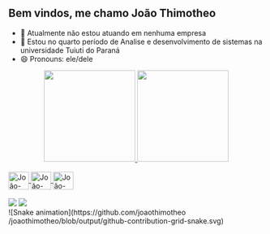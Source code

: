 ## Bem vindos, me chamo João Thimotheo 

- 🔭 Atualmente não estou atuando em nenhuma empresa
- 🌱 Estou no quarto período de Analise e desenvolvimento de sistemas na universidade Tuiuti do Paraná
- 😄 Pronouns: ele/dele

<div align="center">
  <a href="https://github.com/joaothimotheo">
  <img height="180em" src="https://github-readme-stats.vercel.app/api?username=joaothimotheo&show_icons=true&theme=dracula&include_all_commits=true&count_private=true"/>
  <img height="180em" src="https://github-readme-stats.vercel.app/api/top-langs/?username=joaothimotheo&layout=compact&langs_count=7&theme=dracula"/>
</div>

<div style="display: inline_block"><br>
  <img  align="center" alt="João-android" height="35" width="40" src="https://cdn.jsdelivr.net/gh/devicons/devicon/icons/android/android-plain-wordmark.svg" />
  <img align="center" alt="João-dart" height="35" width="40" src="https://cdn.jsdelivr.net/gh/devicons/devicon/icons/dart/dart-plain-wordmark.svg" />
 <img align="center" alt="João-flutter" height="35" width="40" src="https://cdn.jsdelivr.net/gh/devicons/devicon/icons/flutter/flutter-plain.svg" />
</div>

<br>
<div>
 <a href="https://www.linkedin.com/in/joaothimotheo-45875016a" target="_blank"><img src="https://img.shields.io/badge/-LinkedIn-%230077B5?style=for-the-badge&logo=linkedin&logoColor=white" target="_blank"></a>
  <a href = "mailto:jpthimotheo@hotmail.com"><img src="https://img.shields.io/badge/-Gmail-%23333?style=for-the-badge&logo=gmail&logoColor=white" target="_blank"></a>
</div>
![Snake animation](https://github.com/joaothimotheo /joaothimotheo/blob/output/github-contribution-grid-snake.svg)
